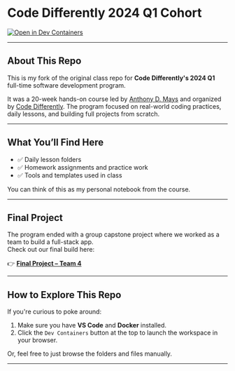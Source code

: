 # Code Differently 2024 Q1 Cohort

[![Open in Dev Containers](https://img.shields.io/static/v1?label=Dev%20Containers&message=Open&color=blue&logo=visualstudiocode)](https://vscode.dev/redirect?url=vscode://ms-vscode-remote.remote-containers/cloneInVolume?url=https://github.com/code-differently/code-differently-24-q1)

---

## About This Repo

This is my fork of the original class repo for **Code Differently's 2024 Q1** full-time software development program.

It was a 20-week hands-on course led by [Anthony D. Mays](https://github.com/anthonydmays) and organized by [Code Differently](https://codedifferently.com/). The program focused on real-world coding practices, daily lessons, and building full projects from scratch.

---

## What You’ll Find Here

- ✅ Daily lesson folders
- ✅ Homework assignments and practice work
- ✅ Tools and templates used in class

You can think of this as my personal notebook from the course.

---

## Final Project

The program ended with a group capstone project where we worked as a team to build a full-stack app.  
Check out our final build here:

👉 **[Final Project – Team 4](https://github.com/code-differently/24q1-team4)**

---

## How to Explore This Repo

If you're curious to poke around:
1. Make sure you have **VS Code** and **Docker** installed.
2. Click the `Dev Containers` button at the top to launch the workspace in your browser.

Or, feel free to just browse the folders and files manually.

---

